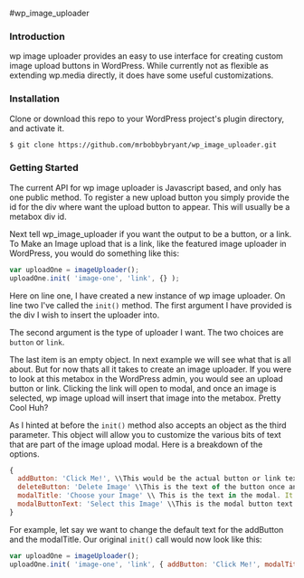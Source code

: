 #wp_image_uploader

### Introduction
wp image uploader provides an easy to use interface for creating custom image upload buttons in WordPress. While currently not as flexible as extending wp.media directly, it does have some useful customizations.

### Installation
Clone or download this repo to your WordPress project's plugin directory, and activate it.
```sh
$ git clone https://github.com/mrbobbybryant/wp_image_uploader.git
```
### Getting Started
The current API for wp image uploader is Javascript based, and only has one public method. To register a new upload button you simply provide the id for the div where want the upload button to appear. This will usually be a metabox div id. 

Next tell wp_image_uploader if you want the output to be a button, or a link. To Make an Image upload that is a link, like the featured image uploader in WordPress, you would do something like this:
```javascript
var uploadOne = imageUploader();
uploadOne.init( 'image-one', 'link', {} );
```

Here on line one, I have created a new instance of wp image uploader. On line two I've called the ```init()``` method. The first argument I have provided is the div I wish to insert the uploader into.

The second argument is the type of uploader I want. The two choices are ```button``` or ```link```. 

The last item is an empty object. In next example we will see what that is all about. But for now thats all it takes to create an image uploader. If you were to look at this metabox in the WordPress admin, you would see an upload button or link. Clicking the link will open to modal, and once an image is selected, wp image upload will insert that image into the metabox. Pretty Cool Huh?

As I hinted at before the  ```init()``` method also accepts an object as the third parameter. This object will allow you to customize the various bits of text that are part of the image upload modal. Here is a breakdown of the options.
```javascript
{ 
  addButton: 'Click Me!', \\This would be the actual button or link text
  deleteButton: 'Delete Image' \\This is the text of the button once an image has been selected.
  modalTitle: 'Choose your Image' \\ This is the text in the modal. It can be seen in the top left corner.
  modalButtonText: 'Select this Image' \\This is the modal button text. It can be seen in the bottom right corner.
}
```

For example, let say we want to change the default text for the addButton and the modalTitle. Our original ```init()``` call would now look like this:
```javascript
var uploadOne = imageUploader();
uploadOne.init( 'image-one', 'link', { addButton: 'Click Me!', modalTitle: "New Modal Text" } );
```
